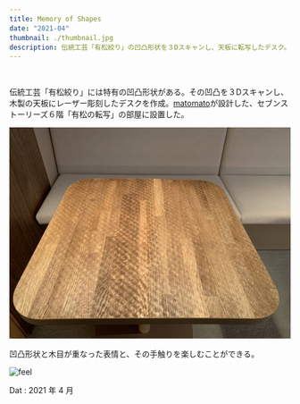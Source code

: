 ```yaml
---
title: Memory of Shapes
date: "2021-04"
thumbnail: ./thumbnail.jpg
description: 伝統工芸「有松絞り」の凹凸形状を３Dスキャンし、天板に転写したデスク。セブンストーリーズ６階「有松の転写」に設置。
---
```


<br>

伝統工芸「有松絞り」には特有の凹凸形状がある。その凹凸を３Dスキャンし、木製の天板にレーザー彫刻したデスクを作成。[matomato](http://matomato.net)が設計した、セブンストーリーズ６階「有松の転写」の部屋に設置した。

![table1](./table1.jpg)

凹凸形状と木目が重なった表情と、その手触りを楽しむことができる。

![feel](./feel.jpg)

Dat : 2021 年 4 月
